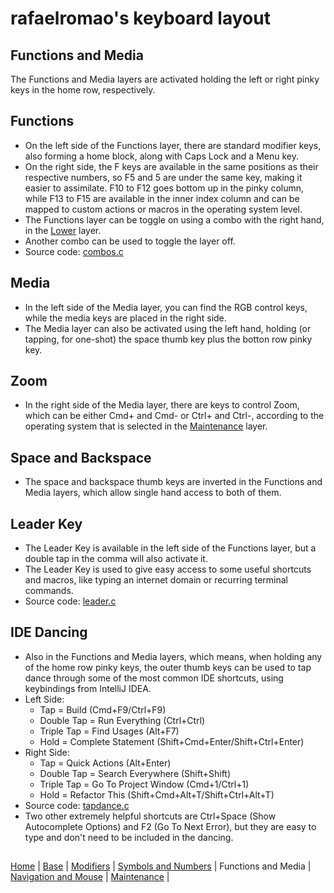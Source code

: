 # rafaelromao's keyboard layout

## Functions and Media
The Functions and Media layers are activated holding the left or right pinky keys in the home row, respectively.

## Functions
- On the left side of the Functions layer, there are standard modifier keys, also forming a home block, along with Caps Lock and a Menu key.
- On the right side, the F keys are available in the same positions as their respective numbers, so F5 and 5 are under the same key, making it easier to assimilate. F10 to F12 goes bottom up in the pinky column, while F13 to F15 are available in the inner index column and can be mapped to custom actions or macros in the operating system level.
- The Functions layer can be toggle on using a combo with the right hand, in the [Lower](symbols.md) layer.
- Another combo can be used to toggle the layer off.
- Source code: [combos.c](../src/qmk/users/rafaelromao/features/combos.c)

## Media
- In the left side of the Media layer, you can find the RGB control keys, while the media keys are placed in the right side.
- The Media layer can also be activated using the left hand, holding (or tapping, for one-shot) the space thumb key plus the botton row pinky key. 

## Zoom
- In the right side of the Media layer, there are keys to control Zoom, which can be either Cmd+ and Cmd- or Ctrl+ and Ctrl-, according to the operating system that is selected in the [Maintenance](maintenance.md) layer.

## Space and Backspace
- The space and backspace thumb keys are inverted in the Functions and Media layers, which allow single hand access to both of them.

## Leader Key
- The Leader Key is available in the left side of the Functions layer, but a double tap in the comma will also activate it.
- The Leader Key is used to give easy access to some useful shortcuts and macros, like typing an internet domain or recurring terminal commands.
- Source code: [leader.c](../src/qmk/users/rafaelromao/features/leader.c)

## IDE Dancing
- Also in the Functions and Media layers, which means, when holding any of the home row pinky keys, the outer thumb keys can be used to tap dance through some of the most common IDE shortcuts, using keybindings from IntelliJ IDEA.
- Left Side:
    - Tap = Build (Cmd+F9/Ctrl+F9)
    - Double Tap = Run Everything (Ctrl+Ctrl)
    - Triple Tap = Find Usages (Alt+F7)
    - Hold = Complete Statement (Shift+Cmd+Enter/Shift+Ctrl+Enter)
- Right Side:
    - Tap = Quick Actions (Alt+Enter)
    - Double Tap = Search Everywhere (Shift+Shift)
    - Triple Tap = Go To Project Window (Cmd+1/Ctrl+1)
    - Hold = Refactor This (Shift+Cmd+Alt+T/Shift+Ctrl+Alt+T)
- Source code: [tapdance.c](../src/qmk/users/rafaelromao/features/tapdance.c)
- Two other extremely helpful shortcuts are Ctrl+Space (Show Autocomplete Options) and F2 (Go To Next Error), but they are easy to type and don't need to be included in the dancing.

##
[Home](../readme.md) | 
[Base](base.md) |
[Modifiers](modifiers.md) |
[Symbols and Numbers](symbols.md) |
Functions and Media |
[Navigation and Mouse](navigation.md) |
[Maintenance](maintenance.md) |
